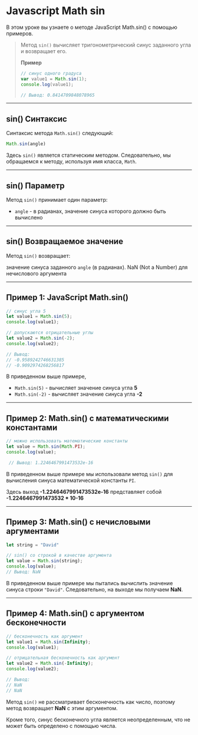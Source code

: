 # Javascript Math sin 

В этом уроке вы узнаете о методе JavaScript Math.sin() с помощью примеров.

>Метод `sin()` вычисляет тригонометрический синус заданного угла и возвращает его.
>  
> **Пример**
> ```javascript
> // синус одного градуса
> var value1 = Math.sin(1);
> console.log(value1);    
> 
> // Вывод: 0.8414709848078965
> ```

-----------------
## sin() Синтаксис

Синтаксис метода `Math.sin()` следующий:
```javascript
Math.sin(angle)
```
Здесь `sin()` является статическим методом. Следовательно, мы обращаемся к методу, используя имя класса, `Math`.

----------
## sin() Параметр  
Метод `sin()` принимает один параметр:

* `angle` - в радианах, значение синуса которого должно быть вычислено
-----------
## sin() Возвращаемое значение
Метод `sin()` возвращает:

значение синуса заданного `angle` (в радианах).
NaN (Not a Number) для нечислового аргумента

-----------
## Пример 1: JavaScript Math.sin()
```javascript
// синус угла 5 
let value1 = Math.sin(5);
console.log(value1);    

// допускаются отрицательные углы
let value2 = Math.sin(-2);
console.log(value2);    

// Вывод:
// -0.9589242746631385
// -0.9092974268256817
```
В приведенном выше примере,

* `Math.sin(5)` - вычисляет значение синуса угла **5**  
* `Math.sin(-2)` - вычисляет значение синуса угла **-2**

-----------------
## Пример 2: Math.sin() с математическими константами
```javascript
// можно использовать математические константы
let value = Math.sin(Math.PI);
console.log(value);   

 // Вывод: 1.2246467991473532e-16
```
В приведенном выше примере мы использовали метод `sin()` для вычисления синуса математической константы `PI`.

Здесь выход **-1.2246467991473532e-16** представляет собой **-1.2246467991473532 * 10-16**

-------------
## Пример 3: Math.sin() с нечисловыми аргументами
```javascript
let string = "David"

// sin() со строкой в качестве аргумента
let value = Math.sin(string);
console.log(value);    
// Вывод: NaN
```
В приведенном выше примере мы пытались вычислить значение синуса строки `"David"`. Следовательно, на выходе мы получаем **NaN**.

----------
## Пример 4: Math.sin() с аргументом бесконечности
```javascript
// бесконечность как аргумент
let value1 = Math.sin(Infinity);
console.log(value1);

// отрицательная бесконечность как аргумент
let value2 = Math.sin(-Infinity);
console.log(value2);    

// Вывод: 
// NaN
// NaN 
```
Метод `sin()` не рассматривает бесконечность как число, поэтому метод возвращает **NaN** с этим аргументом.

Кроме того, синус бесконечного угла является неопределенным, что не может быть определено с помощью числа.